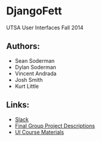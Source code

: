 # DjangoFett #
UTSA User Interfaces Fall 2014
## Authors: ##
* Sean Soderman  
* Dylan Soderman  
* Vincent Andrada  
* Josh Smith  
* Kurt Little  

## Links: ##
* [Slack](https://utsaui.slack.com/)
* [Final Group Project Descriptions](https://www.dropbox.com/sh/gj9tzr34mvatuqq/AAA3o8PiI0fFkXSKh4frk-kYa/Final%20Project%20Descriptions.pdf?dl=0)
* [UI Course Materials](https://www.dropbox.com/sh/gj9tzr34mvatuqq/AACEgvJcoI8FMAuY8-fXaK6Ra?dl=0)